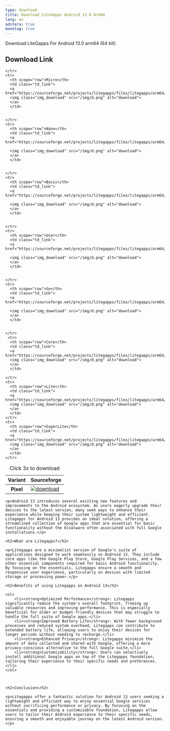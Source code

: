 ```yaml
---
type: download
title: Download LiteGapps Android 13.0 Arm64
lang: en
adstera: true
monetag: true
---
```



<p>Download LiteGapps For Android 13.0 arm64 (64 bit).</p>
<h2>Download Link</h2>

<table class="table caption-top">
  <caption class="MID_TEXT">Click 3x to download</caption>
  <thead>
    <tr>
      <th scope="col">Variant</th>
      <th scope="col">Sourceforge</th>
    </tr>
  </thead>
  <tbody>
    <tr>
      <th scope="row">Pixel</th>
      <td class="td_link">
      <a href="https://sourceforge.net/projects/litegapps/files/litegapps/arm64/33/pixel/">
      <img class="img_download" src="/img/d.png" alt="download">
      </a>
      </td>
      
    </tr>
    <tr>
      <th scope="row">Micro</th>
      <td class="td_link">
      <a href="https://sourceforge.net/projects/litegapps/files/litegapps/arm64/33/micro/">
      <img class="img_download" src="/img/d.png" alt="download">
      </a>
      </td>
      
      
    </tr>
    <tr>
      <th scope="row">Nano</th>
      <td class="td_link">
      <a href="https://sourceforge.net/projects/litegapps/files/litegapps/arm64/33/nano/">
      
      <img class="img_download" src="/img/d.png" alt="download">
      </a>
      </td>
      
      
    </tr>
    <tr>
      <th scope="row">Basic</th>
      <td class="td_link">
      <a href="https://sourceforge.net/projects/litegapps/files/litegapps/arm64/33/basic/">
      
      <img class="img_download" src="/img/d.png" alt="download">
      </a>
      </td>
      
      
    </tr>
    <tr>
      <th scope="row">User</th>
      <td class="td_link">
      <a href="https://sourceforge.net/projects/litegapps/files/litegapps/arm64/33/user/">
      
      <img class="img_download" src="/img/d.png" alt="download">
      </a>
      </td>
    
      
    </tr>
    <tr>
      <th scope="row">Go</th>
      <td class="td_link">
      <a href="https://sourceforge.net/projects/litegapps/files/litegapps/arm64/33/go/">
      
      <img class="img_download" src="/img/d.png" alt="download">
      </a>
      </td>
      
      
 	</tr>
 	 <tr>
      <th scope="row">Core</th>
      <td class="td_link">
      <a href="https://sourceforge.net/projects/litegapps/files/litegapps/arm64/33/core/">
      <img class="img_download" src="/img/d.png" alt="download">
      </a>
      </td>
      
    </tr>
    <tr>
      <th scope="row">Lite</th>
      <td class="td_link">
      <a href="https://sourceforge.net/projects/litegapps/files/litegapps/arm64/33/lite/">
      <img class="img_download" src="/img/d.png" alt="download">
      </a>
      </td>
    </tr>
    <tr>
      <th scope="row">SuperLite</th>
      <td class="td_link">
      <a href="https://sourceforge.net/projects/litegapps/files/litegapps/arm64/33/superlite/">
      <img class="img_download" src="/img/d.png" alt="download">
      </a>
      </td>
    </tr>
 </tbody>
</table>

    <p>Android 13 introduces several exciting new features and improvements to the Android ecosystem. As users eagerly upgrade their devices to the latest version, many seek ways to enhance their experience while keeping their system lightweight and efficient. Litegapps for Android 13 provides an ideal solution, offering a streamlined collection of Google apps that are essential for basic functionality without the bloatware often associated with full Google installations.</p>

    <h2>What are Litegapps?</h2>

    <p>Litegapps are a minimalist version of Google's suite of applications designed to work seamlessly on Android 13. They include core apps like the Google Play Store, Google Play Services, and a few other essential components required for basic Android functionality. By focusing on the essentials, Litegapps ensure a smooth and responsive user experience, particularly on devices with limited storage or processing power.</p>

    <h2>Benefits of using Litegapps on Android 13</h2>

    <ol>
        <li><strong>Optimized Performance</strong>: Litegapps significantly reduce the system's overall footprint, freeing up valuable resources and improving performance. This is especially beneficial for older or budget-friendly devices that may struggle to handle the full suite of Google apps.</li>
        <li><strong>Improved Battery Life</strong>: With fewer background processes and reduced system overhead, Litegapps can contribute to extended battery life, allowing users to enjoy their devices for longer periods without needing to recharge.</li>
        <li><strong>Enhanced Privacy</strong>: Litegapps minimize the amount of data collected and shared with Google, offering a more privacy-conscious alternative to the full Google suite.</li>
        <li><strong>Customizability</strong>: Users can selectively install additional Google apps on top of the Litegapps foundation, tailoring their experience to their specific needs and preferences.</li>
    </ol>

    

    <h2>Conclusion</h2>

    <p>Litegapps offer a fantastic solution for Android 13 users seeking a lightweight and efficient way to enjoy essential Google services without sacrificing performance or privacy. By focusing on the essentials and providing a customizable foundation, Litegapps allow users to tailor their Android experience to their specific needs, ensuring a smooth and enjoyable journey on the latest Android version.</p>
